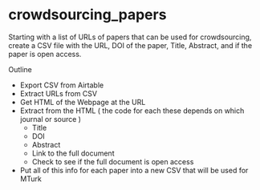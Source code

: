 # crowdsourcing_papers
Starting with a list of URLs of papers that can be used for crowdsourcing, create a CSV file with the URL, DOI of the paper, Title, Abstract, and if the paper is open access.

Outline
- Export CSV from Airtable
- Extract URLs from CSV
- Get HTML of the Webpage at the URL
- Extract from the HTML ( the code for each these depends on which journal or source )
  - Title
  - DOI
  - Abstract
  - Link to the full document
  - Check to see if the full document is open access
- Put all of this info for each paper into a new CSV that will be used for MTurk
